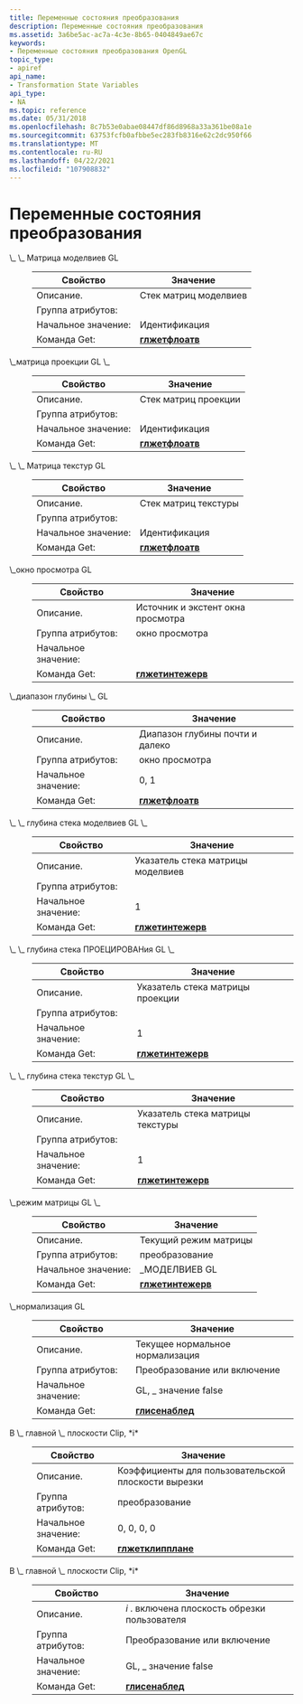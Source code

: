 ```yaml
---
title: Переменные состояния преобразования
description: Переменные состояния преобразования
ms.assetid: 3a6be5ac-ac7a-4c3e-8b65-0404849ae67c
keywords:
- Переменные состояния преобразования OpenGL
topic_type:
- apiref
api_name:
- Transformation State Variables
api_type:
- NA
ms.topic: reference
ms.date: 05/31/2018
ms.openlocfilehash: 8c7b53e0abae08447df86d8968a33a361be08a1e
ms.sourcegitcommit: 63753fcfb0afbbe5ec283fb8316e62c2dc950f66
ms.translationtype: MT
ms.contentlocale: ru-RU
ms.lasthandoff: 04/22/2021
ms.locfileid: "107908832"
---
```

# <a name="transformation-state-variables"></a>Переменные состояния преобразования

<dl> <dt><span id="GL_MODELVIEW_MATRIX"></span><span id="gl_modelview_matrix"></span>\_ \_ Матрица моделвиев GL</dt> <dd> 

| Свойство | Значение |
|------------------|------------------------------------|
| Описание.     | Стек матриц моделвиев             |
| Группа атрибутов: |                                    |
| Начальное значение:   | Идентификация                           |
| Команда Get:     | [**глжетфлоатв**](glgetfloatv.md) |



 

</dd> <dt><span id="GL_PROJECTION_MATRIX"></span><span id="gl_projection_matrix"></span>\_матрица проекции GL \_</dt> <dd> 

| Свойство | Значение |
|------------------|--------------------------------------------------------------------------------|
| Описание.     | Стек матриц проекции                                                        |
| Группа атрибутов: |                                                                                |
| Начальное значение:   | Идентификация                                                                       |
| Команда Get:     | [**глжетфлоатв**](glgetbooleanv--glgetdoublev--glgetfloatv--glgetintegerv.md) |



 

</dd> <dt><span id="GL_TEXTURE_MATRIX"></span><span id="gl_texture_matrix"></span>\_ \_ Матрица текстур GL</dt> <dd> 

| Свойство | Значение |
|------------------|--------------------------------------------------------------------------------|
| Описание.     | Стек матриц текстуры                                                           |
| Группа атрибутов: |                                                                                |
| Начальное значение:   | Идентификация                                                                       |
| Команда Get:     | [**глжетфлоатв**](glgetbooleanv--glgetdoublev--glgetfloatv--glgetintegerv.md) |



 

</dd> <dt><span id="GL_VIEWPORT"></span><span id="gl_viewport"></span>\_окно просмотра GL</dt> <dd> 

| Свойство | Значение |
|------------------|----------------------------------------------------------------------------------|
| Описание.     | Источник и экстент окна просмотра                                                       |
| Группа атрибутов: | окно просмотра                                                                         |
| Начальное значение:   |                                                                                  |
| Команда Get:     | [**глжетинтежерв**](glgetbooleanv--glgetdoublev--glgetfloatv--glgetintegerv.md) |



 

</dd> <dt><span id="GL_DEPTH_RANGE"></span><span id="gl_depth_range"></span>\_диапазон глубины \_ GL</dt> <dd> 

| Свойство | Значение |
|------------------|--------------------------------------------------------------------------------|
| Описание.     | Диапазон глубины почти и далеко                                                       |
| Группа атрибутов: | окно просмотра                                                                       |
| Начальное значение:   | 0, 1                                                                           |
| Команда Get:     | [**глжетфлоатв**](glgetbooleanv--glgetdoublev--glgetfloatv--glgetintegerv.md) |



 

</dd> <dt><span id="GL_MODELVIEW_STACK_DEPTH"></span><span id="gl_modelview_stack_depth"></span>\_ \_ глубина стека моделвиев GL \_</dt> <dd> 

| Свойство | Значение |
|------------------|----------------------------------------------------------------------------------|
| Описание.     | Указатель стека матрицы моделвиев                                                   |
| Группа атрибутов: |                                                                                  |
| Начальное значение:   | 1                                                                                |
| Команда Get:     | [**глжетинтежерв**](glgetbooleanv--glgetdoublev--glgetfloatv--glgetintegerv.md) |



 

</dd> <dt><span id="GL_PROJECTION_STACK_DEPTH"></span><span id="gl_projection_stack_depth"></span>\_ \_ глубина стека ПРОЕЦИРОВАНия GL \_</dt> <dd> 

| Свойство | Значение |
|------------------|----------------------------------------------------------------------------------|
| Описание.     | Указатель стека матрицы проекции                                                  |
| Группа атрибутов: |                                                                                  |
| Начальное значение:   | 1                                                                                |
| Команда Get:     | [**глжетинтежерв**](glgetbooleanv--glgetdoublev--glgetfloatv--glgetintegerv.md) |



 

</dd> <dt><span id="GL_TEXTURE_STACK_DEPTH"></span><span id="gl_texture_stack_depth"></span>\_ \_ глубина стека текстур GL \_</dt> <dd> 

| Свойство | Значение |
|------------------|----------------------------------------------------------------------------------|
| Описание.     | Указатель стека матрицы текстуры                                                     |
| Группа атрибутов: |                                                                                  |
| Начальное значение:   | 1                                                                                |
| Команда Get:     | [**глжетинтежерв**](glgetbooleanv--glgetdoublev--glgetfloatv--glgetintegerv.md) |



 

</dd> <dt><span id="GL_MATRIX_MODE"></span><span id="gl_matrix_mode"></span>\_режим матрицы GL \_</dt> <dd> 

| Свойство | Значение |
|------------------|----------------------------------------------------------------------------------|
| Описание.     | Текущий режим матрицы                                                              |
| Группа атрибутов: | преобразование                                                                        |
| Начальное значение:   | \_МОДЕЛВИЕВ GL                                                                    |
| Команда Get:     | [**глжетинтежерв**](glgetbooleanv--glgetdoublev--glgetfloatv--glgetintegerv.md) |



 

</dd> <dt><span id="GL_NORMALIZE"></span><span id="gl_normalize"></span>\_нормализация GL</dt> <dd> 

| Свойство | Значение |
|------------------|-------------------------------------|
| Описание.     | Текущее нормальное нормализация |
| Группа атрибутов: | Преобразование или включение                    |
| Начальное значение:   | GL, \_ значение false                           |
| Команда Get:     | [**глисенаблед**](glisenabled.md)  |



 

</dd> <dt><span id="GL_CLIP_PLANE_i"></span><span id="gl_clip_plane_i"></span><span id="GL_CLIP_PLANE_I"></span>В \_ главной \_ плоскости Clip, *i*</dt> <dd> 

| Свойство | Значение |
|------------------|------------------------------------------|
| Описание.     | Коэффициенты для пользовательской плоскости вырезки         |
| Группа атрибутов: | преобразование                                |
| Начальное значение:   | 0, 0, 0, 0                               |
| Команда Get:     | [**глжетклипплане**](glgetclipplane.md) |



 

</dd> <dt><span id="GL_CLIP_PLANE_i"></span><span id="gl_clip_plane_i"></span><span id="GL_CLIP_PLANE_I"></span>В \_ главной \_ плоскости Clip, *i*</dt> <dd> 

| Свойство | Значение |
|------------------|------------------------------------|
| Описание.     | *i* . включена плоскость обрезки пользователя |
| Группа атрибутов: | Преобразование или включение                   |
| Начальное значение:   | GL, \_ значение false                          |
| Команда Get:     | [**глисенаблед**](glisenabled.md) |



 

</dd> </dl>

 

 




